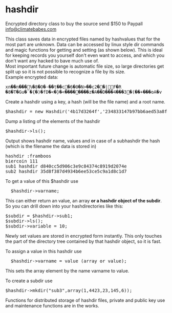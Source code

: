 # hashdir
Encrypted directory class to buy the source send $150 to Paypall info@climatebabes.com
<p>
This class saves data in encrypted files named by hashvalues that for the most part are unknown. Data can be accessed by linux style dir commands and magic functions for getting and setting (as shown below). This is ideal for keeping records you yourself don't even want to access, and which you don't want any hacked to bave much use of. 
<br>
Most important future change is automatic file size, so large directories get split up so it is not possible to recognize a file by its size. 
<br>
Example encrypted data:
<pre>xn��n���%�8�O�-��t��c�6�0�N>��c2��|F�R
�8�T�Gu�`�{�)�fD�<�}�<��������z�A��D���4���3�(��+���оA�v
</pre>
</p>
<p>
Create a hashdir using a key, a hash (will be the file name) and a root name.
</p>
<pre>
$hashdir = new Hashdir('4b17d3264f','234833147b97bb6aed53a8f4f1c7a7d8','framboos');
</pre>
<p>
Dump a listing of the elements of the hashdir
</p>
<pre>
$hashdir->ls();
</pre>
<p>
Output shows hashdir name, values and in case of a subhashdir the hash (which is the filename the data is stored in)
</p>
<pre>
hashdir :framboos
biercoin 111
sub1 hashdir d840cc5d906c3e9c84374c8919d2074e
sub2 hashdir 35d8f387d4934b6ee53ce5c9a1d8c1d7
</pre>
<p>
To get a value of this $hashdir use 
</p>
<pre>
  $hashdir->varname;
</pre>
<p>
This can either return an value, an array <b>or a hashdir object of the subdir</b>. So you can drill down into your hashdirectories like this:
<pre>
$subdir = $hashdir->sub1;
$subdir->ls();
$subdir->variable = 10;
</pre>
Newly set values are stored in encrypted form instantly. This only touches the part of the directory tree contained by that hashdir object, so it is fast. 
</p>
<p>
To assign a value in this hashdir use 
</p>
<pre>
  $hashdir->varname = value (array or value);
</pre>
<p>
This sets the array element by the name varname to value.
</p>
To create a subdir use 
</p>
<pre>
$hashdir->mkdir("sub3",array(1,4423,23,145,6));
</pre>

<p>
Functions for distributed storage of hashdir files, private and public key use and maintenance functions are in the works.
</p>



